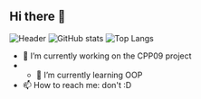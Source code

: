 ## Hi there 👋
![Header](https://capsule-render.vercel.app/api?type=soft&height=300&color=timeGradient&text=Have%20Fun&textBg=false&reversal=false&fontColor=FFFF&animation=fadeIn)
![GitHub stats](https://github-readme-stats.vercel.app/api?username=FrenchDandelions&show_icons=true&theme=holi)
![Top Langs](https://github-readme-stats.vercel.app/api/top-langs/?username=FrenchDandelions&theme=holi&layout=compact)

- 🔭 I’m currently working on the CPP09 project
- - 🌱 I’m currently learning OOP
- 📫 How to reach me: don't :D
<!--
**FrenchDandelions/FrenchDandelions** is a ✨ _special_ ✨ repository because its `README.md` (this file) appears on your GitHub profile.

Here are some ideas to get you started:

- 🔭 I’m currently working on ...
- 🌱 I’m currently learning ...
- 👯 I’m looking to collaborate on ...
- 🤔 I’m looking for help with ...
- 💬 Ask me about ...
- 📫 How to reach me: ...
- 😄 Pronouns: ...
- ⚡ Fun fact: ...
-->
